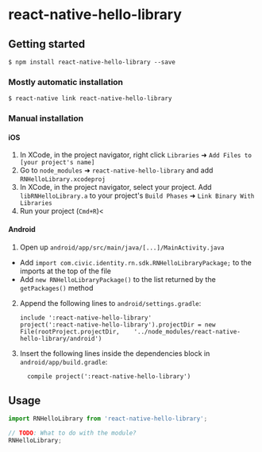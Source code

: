 
# react-native-hello-library

## Getting started

`$ npm install react-native-hello-library --save`

### Mostly automatic installation

`$ react-native link react-native-hello-library`

### Manual installation


#### iOS

1. In XCode, in the project navigator, right click `Libraries` ➜ `Add Files to [your project's name]`
2. Go to `node_modules` ➜ `react-native-hello-library` and add `RNHelloLibrary.xcodeproj`
3. In XCode, in the project navigator, select your project. Add `libRNHelloLibrary.a` to your project's `Build Phases` ➜ `Link Binary With Libraries`
4. Run your project (`Cmd+R`)<

#### Android

1. Open up `android/app/src/main/java/[...]/MainActivity.java`
  - Add `import com.civic.identity.rn.sdk.RNHelloLibraryPackage;` to the imports at the top of the file
  - Add `new RNHelloLibraryPackage()` to the list returned by the `getPackages()` method
2. Append the following lines to `android/settings.gradle`:
  	```
  	include ':react-native-hello-library'
  	project(':react-native-hello-library').projectDir = new File(rootProject.projectDir, 	'../node_modules/react-native-hello-library/android')
  	```
3. Insert the following lines inside the dependencies block in `android/app/build.gradle`:
  	```
      compile project(':react-native-hello-library')
  	```


## Usage
```javascript
import RNHelloLibrary from 'react-native-hello-library';

// TODO: What to do with the module?
RNHelloLibrary;
```
  